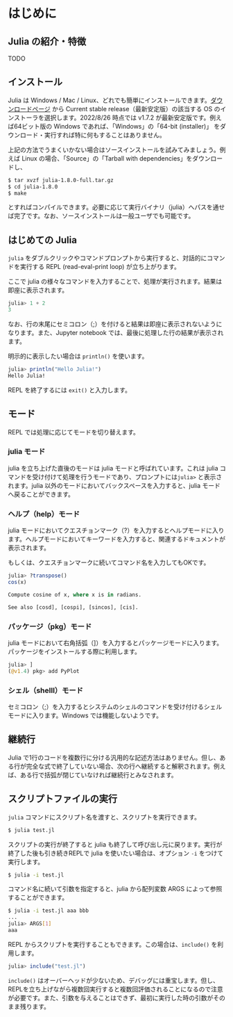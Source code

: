# はじめに

## Julia の紹介・特徴
TODO

<!--
-->


## インストール
Julia は Windows / Mac / Linux、どれでも簡単にインストールできます。[ダウンロードページ](https://julialang.org/downloads/) から Current stable release（最新安定版）の該当する OS のインストーラを選択します。2022/8/26 時点では v1.7.2 が最新安定版です。例えば64ビット版の Windows であれば、「Windows」の「64-bit (installer)」 をダウンロード・実行すれば特に何もすることはありません。

上記の方法でうまくいかない場合はソースインストールを試みてみましょう。例えば Linux の場合、「Source」の「Tarball with dependencies」をダウンロードし、

```bash
$ tar xvzf julia-1.8.0-full.tar.gz
$ cd julia-1.8.0
$ make
```

とすればコンパイルできます。必要に応じて実行バイナリ（julia）へパスを通せば完了です。なお、ソースインストールは一般ユーザでも可能です。

<!--
jupyterのインストール
-->

## はじめての Julia
```julia``` をダブルクリックやコマンドプロンプトから実行すると、対話的にコマンドを実行する REPL (read-eval-print loop) が立ち上がります。
<!--
テキスト：julia立ち上げ時の様子

Jupyter notebook を使っている場合は、以下のような画面になります。

図：
-->

ここで julia の様々なコマンドを入力することで、処理が実行されます。結果は即座に表示されます。

```Julia
julia> 1 + 2
3
```

なお、行の末尾にセミコロン（;）を付けると結果は即座に表示されないようになります。また、Jupyter notebook では、最後に処理した行の結果が表示されます。

明示的に表示したい場合は ```println()``` を使います。

```Julia
julia> println("Hello Julia!")
Hello Julia!
```

REPL を終了するには ```exit()``` と入力します。

## モード
REPL では処理に応じてモードを切り替えます。

### julia モード
julia を立ち上げた直後のモードは julia モードと呼ばれています。これは julia コマンドを受け付けて処理を行うモードであり、プロンプトには```julia>``` と表示されます。julia 以外のモードにおいてバックスペースを入力すると、julia モードへ戻ることができます。

### ヘルプ（help）モード
julia モードにおいてクエスチョンマーク（?）を入力するとヘルプモードに入ります。ヘルプモードにおいてキーワードを入力すると、関連するドキュメントが表示されます。

もしくは、クエスチョンマークに続いてコマンド名を入力してもOKです。

```Julia
julia> ?transpose()
cos(x)

Compute cosine of x, where x is in radians.

See also [cosd], [cospi], [sincos], [cis].
```

### パッケージ（pkg）モード
julia モードにおいて右角括弧（]）を入力するとパッケージモードに入ります。パッケージをインストールする際に利用します。

```Julia
julia> ]
(@v1.4) pkg> add PyPlot
```

### シェル（shelll）モード
セミコロン（;）を入力するとシステムのシェルのコマンドを受け付けるシェルモードに入ります。Windows では機能しないようです。

## 継続行
Julia で1行のコードを複数行に分ける汎用的な記述方法はありません。但し、ある行が完全な式で終了していない場合、次の行へ継続すると解釈されます。例えば、ある行で括弧が閉じていなければ継続行とみなされます。

## スクリプトファイルの実行
```julia``` コマンドにスクリプト名を渡すと、スクリプトを実行できます。

```bash
$ julia test.jl
```

スクリプトの実行が終了すると julia も終了して呼び出し元に戻ります。実行が終了した後も引き続きREPLで julia を使いたい場合は、オプション ```-i``` をつけて実行します。

```bash
$ julia -i test.jl
```
コマンド名に続いて引数を指定すると、julia から配列変数 ARGS によって参照することができます。

```bash
$ julia -i test.jl aaa bbb
...
julia> ARGS[1]
aaa
```

REPL からスクリプトを実行することもできます。この場合は、```include()``` を利用します。

```Julia
julia> include("test.jl")
```

```include()``` はオーバーヘッドが少ないため、デバッグには重宝します。但し、REPLを立ち上げながら複数回実行すると複数回評価されることになるので注意が必要です。また、引数を与えることはできず、最初に実行した時の引数がそのまま残ります。
